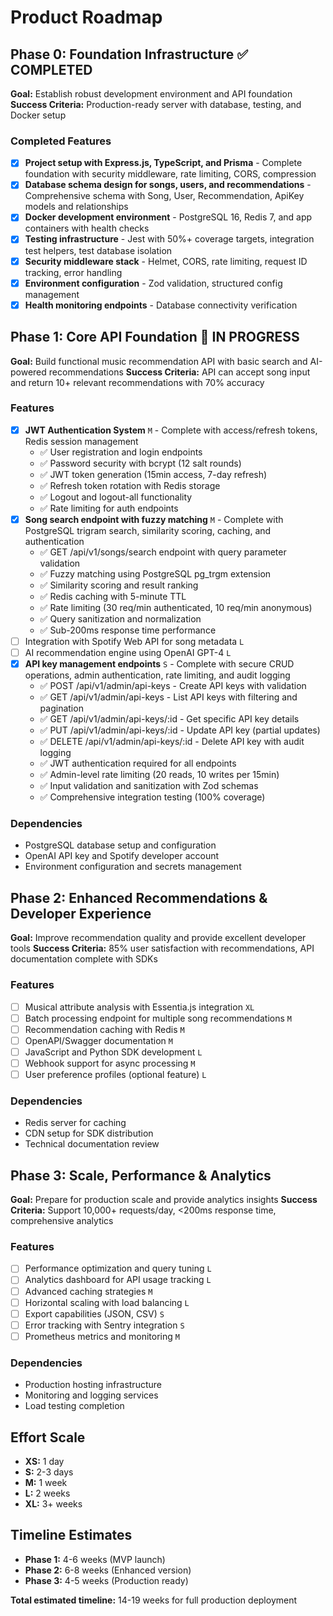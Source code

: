 # Product Roadmap

## Phase 0: Foundation Infrastructure ✅ COMPLETED

**Goal:** Establish robust development environment and API foundation
**Success Criteria:** Production-ready server with database, testing, and Docker setup

### Completed Features

- [x] **Project setup with Express.js, TypeScript, and Prisma** - Complete foundation with security middleware, rate limiting, CORS, compression
- [x] **Database schema design for songs, users, and recommendations** - Comprehensive schema with Song, User, Recommendation, ApiKey models and relationships  
- [x] **Docker development environment** - PostgreSQL 16, Redis 7, and app containers with health checks
- [x] **Testing infrastructure** - Jest with 50%+ coverage targets, integration test helpers, test database isolation
- [x] **Security middleware stack** - Helmet, CORS, rate limiting, request ID tracking, error handling
- [x] **Environment configuration** - Zod validation, structured config management
- [x] **Health monitoring endpoints** - Database connectivity verification

## Phase 1: Core API Foundation 🔄 IN PROGRESS

**Goal:** Build functional music recommendation API with basic search and AI-powered recommendations
**Success Criteria:** API can accept song input and return 10+ relevant recommendations with 70% accuracy

### Features

- [x] **JWT Authentication System** `M` - Complete with access/refresh tokens, Redis session management
  - ✅ User registration and login endpoints
  - ✅ Password security with bcrypt (12 salt rounds)
  - ✅ JWT token generation (15min access, 7-day refresh)
  - ✅ Refresh token rotation with Redis storage
  - ✅ Logout and logout-all functionality
  - ✅ Rate limiting for auth endpoints
- [x] **Song search endpoint with fuzzy matching** `M` - Complete with PostgreSQL trigram search, similarity scoring, caching, and authentication
  - ✅ GET /api/v1/songs/search endpoint with query parameter validation
  - ✅ Fuzzy matching using PostgreSQL pg_trgm extension
  - ✅ Similarity scoring and result ranking
  - ✅ Redis caching with 5-minute TTL
  - ✅ Rate limiting (30 req/min authenticated, 10 req/min anonymous)
  - ✅ Query sanitization and normalization
  - ✅ Sub-200ms response time performance
- [ ] Integration with Spotify Web API for song metadata `L`
- [ ] AI recommendation engine using OpenAI GPT-4 `L`
- [x] **API key management endpoints** `S` - Complete with secure CRUD operations, admin authentication, rate limiting, and audit logging
  - ✅ POST /api/v1/admin/api-keys - Create API keys with validation
  - ✅ GET /api/v1/admin/api-keys - List API keys with filtering and pagination
  - ✅ GET /api/v1/admin/api-keys/:id - Get specific API key details
  - ✅ PUT /api/v1/admin/api-keys/:id - Update API key (partial updates)
  - ✅ DELETE /api/v1/admin/api-keys/:id - Delete API key with audit logging
  - ✅ JWT authentication required for all endpoints
  - ✅ Admin-level rate limiting (20 reads, 10 writes per 15min)
  - ✅ Input validation and sanitization with Zod schemas
  - ✅ Comprehensive integration testing (100% coverage)

### Dependencies

- PostgreSQL database setup and configuration
- OpenAI API key and Spotify developer account
- Environment configuration and secrets management

## Phase 2: Enhanced Recommendations & Developer Experience

**Goal:** Improve recommendation quality and provide excellent developer tools
**Success Criteria:** 85% user satisfaction with recommendations, API documentation complete with SDKs

### Features

- [ ] Musical attribute analysis with Essentia.js integration `XL`
- [ ] Batch processing endpoint for multiple song recommendations `M`
- [ ] Recommendation caching with Redis `M`
- [ ] OpenAPI/Swagger documentation `M`
- [ ] JavaScript and Python SDK development `L`
- [ ] Webhook support for async processing `M`
- [ ] User preference profiles (optional feature) `L`

### Dependencies

- Redis server for caching
- CDN setup for SDK distribution
- Technical documentation review

## Phase 3: Scale, Performance & Analytics

**Goal:** Prepare for production scale and provide analytics insights
**Success Criteria:** Support 10,000+ requests/day, <200ms response time, comprehensive analytics

### Features

- [ ] Performance optimization and query tuning `L`
- [ ] Analytics dashboard for API usage tracking `L`
- [ ] Advanced caching strategies `M`
- [ ] Horizontal scaling with load balancing `L`
- [ ] Export capabilities (JSON, CSV) `S`
- [ ] Error tracking with Sentry integration `S`
- [ ] Prometheus metrics and monitoring `M`

### Dependencies

- Production hosting infrastructure
- Monitoring and logging services
- Load testing completion

## Effort Scale

- **XS:** 1 day
- **S:** 2-3 days
- **M:** 1 week
- **L:** 2 weeks
- **XL:** 3+ weeks

## Timeline Estimates

- **Phase 1:** 4-6 weeks (MVP launch)
- **Phase 2:** 6-8 weeks (Enhanced version)
- **Phase 3:** 4-5 weeks (Production ready)

**Total estimated timeline:** 14-19 weeks for full production deployment